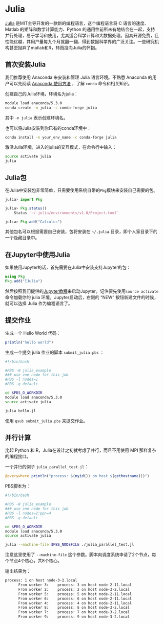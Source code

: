 # Julia

[Julia][1] 是MIT主导开发的一款新的编程语言，这个编程语言将 C 语言的速度、Matlab 的矩阵和数学计算能力、Python 的通用性前所未有地结合在一起，支持并行处理，易于学习和使用，尤其适合科学计算和大数据处理。因其开源免费，且性能优越，其用户量每九个月就翻一翻，得到数据科学界的广泛关注。一些研究机构甚至抛弃了matlab和R，转而投向Julia的怀抱。

## 首次安装Julia

我们推荐使用 Anaconda 来安装和管理 Julia 语言环境。不熟悉 Anaconda 的用户可以先阅读 [Anaconda 使用方法](python.md) ，了解 `conda` 命令和相关知识。

创建自己的Julia环境，环境名为julia：

```bash
module load anaconda/5.3.0
conda create -n julia -c conda-forge julia
```

其中 `-n julia` 表示创建环境名。

也可以将Julia安装到你已有的conda环境中：

```bash
conda install -n your_env_name -c conda-forge julia
```

激活Julia环境，进入的julia的交互模式，在命令行中输入：

```bash
source activate julia
julia
```

## Julia包

在Julia中安装包非常简单，只需要使用系统自带的`Pkg`模块来安装自己需要的包。

```julia
julia> import Pkg

julia> Pkg.status()
    Status `~/.julia/environments/v1.0/Project.toml`

julia> Pkg.add("Calculus")
```

其他包名可以根据需要自己安装，包将安装在 `~/.julia` 目录，即个人家目录下的一个隐藏目录中。

## 在Jupyter中使用Julia

如果使用Jupyter的话，首先需要在Julia中安装支持Jupyter的包：

```julia
using Pkg
Pkg.add("IJulia")
```

然后按照我们提供的[Jupyter教程](jupyter.md)来启动Jupyter，记住要先使用`source activate`命令加载你的 julia 环境。Jupyter启动后，右侧的 “NEW” 按钮新建文件的时候，就可以选择 Julia 作为编程语言了。

## 提交作业

生成一个 Hello World 代码：

```julia
println("hello world")
```

生成一个提交 julia 作业的脚本 `submit_julia.pbs` ：

```bash
#!/bin/bash

#PBS -N julia_example
### use one node for this job
#PBS -l nodes=1
#PBS -q default

cd $PBS_O_WORKDIR
module load anaconda/5.3.0
source activate julia

julia hello.jl
```

使用 `qsub submit_julia.pbs` 来提交作业。

## 并行计算

比起 Python 和 R，Julia在设计之初就考虑了并行，而且不用使用 MPI 那样复杂的编程接口。

一个并行的例子 `julia_parallel_test.jl`：

```julia
@everywhere println("process: $(myid()) on host $(gethostname())")
```

PBS脚本为：

```bash
#!/bin/bash

#PBS -N julia_example
### use one node for this job
#PBS -l nodes=2:ppn=4
#PBS -q default

cd $PBS_O_WORKDIR
module load anaconda/5.3.0
source activate julia

julia --machine-file $PBS_NODEFILE ./julia_parallel_test.jl
```

注意这里使用了 `--machine-file` 这个参数。脚本向调度系统申请了2个节点，每个节点4个核心，共8个核心。

输出结果为：

```bash
process: 1 on host node-3-2.local
      From worker 3:	process: 3 on host node-2-11.local
      From worker 2:	process: 2 on host node-3-2.local
      From worker 5:	process: 5 on host node-2-11.local
      From worker 6:	process: 6 on host node-2-11.local
      From worker 4:	process: 4 on host node-2-11.local
      From worker 8:	process: 8 on host node-3-2.local
      From worker 7:	process: 7 on host node-3-2.local
      From worker 9:	process: 9 on host node-3-2.local
```

[1]: https://julialang.org/
